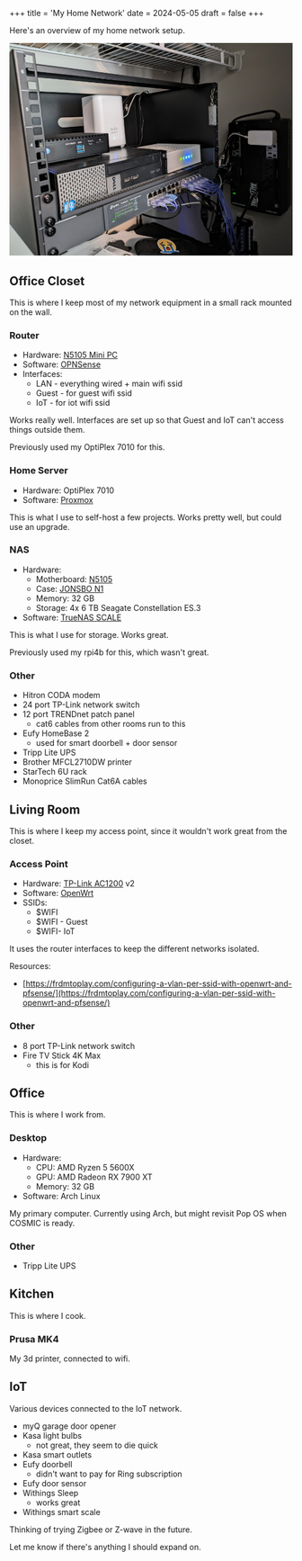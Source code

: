 +++
title = 'My Home Network'
date = 2024-05-05
draft = false
+++

Here's an overview of my home network setup.

![](network-rack.jpg)

## Office Closet

This is where I keep most of my network equipment in a small rack mounted on the wall.

### Router

* Hardware: [N5105 Mini PC](https://www.aliexpress.us/item/3256804761963374.html)
* Software: [OPNSense](https://opnsense.org/)
* Interfaces:
  * LAN - everything wired + main wifi ssid
  * Guest - for guest wifi ssid
  * IoT - for iot wifi ssid

Works really well.
Interfaces are set up so that Guest and IoT can't access things outside them.

Previously used my OptiPlex 7010 for this.

### Home Server

* Hardware: OptiPlex 7010
* Software: [Proxmox](https://www.proxmox.com)

This is what I use to self-host a few projects. Works pretty well, but could use an upgrade.

### NAS

* Hardware:
  * Motherboard: [N5105](https://www.aliexpress.us/item/3256805052866375.html)
  * Case: [JONSBO N1](https://www.amazon.com/gp/product/B09WZLHCZG)
  * Memory: 32 GB
  * Storage: 4x 6 TB Seagate Constellation ES.3
* Software: [TrueNAS SCALE](https://www.truenas.com/truenas-scale/)

This is what I use for storage. Works great.

Previously used my rpi4b for this, which wasn't great.

### Other

* Hitron CODA modem
* 24 port TP-Link network switch
* 12 port TRENDnet patch panel
  * cat6 cables from other rooms run to this
* Eufy HomeBase 2
  * used for smart doorbell + door sensor
* Tripp Lite UPS
* Brother MFCL2710DW printer
* StarTech 6U rack
* Monoprice SlimRun Cat6A cables

## Living Room

This is where I keep my access point, since it wouldn't work great from the closet.

### Access Point

* Hardware: [TP-Link AC1200](https://www.amazon.com/gp/product/B08SBXVSF3/) v2
* Software: [OpenWrt](https://openwrt.org/)
* SSIDs:
  * $WIFI
  * $WIFI - Guest
  * $WIFI- IoT

It uses the router interfaces to keep the different networks isolated.

Resources:

* [https://frdmtoplay.com/configuring-a-vlan-per-ssid-with-openwrt-and-pfsense/](https://frdmtoplay.com/configuring-a-vlan-per-ssid-with-openwrt-and-pfsense/)

### Other

* 8 port TP-Link network switch
* Fire TV Stick 4K Max
  * this is for Kodi

## Office

This is where I work from.

### Desktop

* Hardware:
  * CPU: AMD Ryzen 5 5600X
  * GPU: AMD Radeon RX 7900 XT
  * Memory: 32 GB
* Software: Arch Linux

My primary computer. Currently using Arch, but might revisit Pop OS when COSMIC is ready.

### Other

* Tripp Lite UPS

## Kitchen

This is where I cook.

### Prusa MK4

My 3d printer, connected to wifi.

## IoT

Various devices connected to the IoT network.

* myQ garage door opener
* Kasa light bulbs
  * not great, they seem to die quick
* Kasa smart outlets
* Eufy doorbell
  * didn't want to pay for Ring subscription
* Eufy door sensor
* Withings Sleep
  * works great
* Withings smart scale

Thinking of trying Zigbee or Z-wave in the future.

Let me know if there's anything I should expand on.
